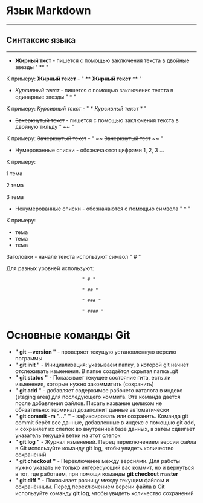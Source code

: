 # Язык Markdown
***
## Синтаксис языка 
***
* **Жирный ткст** - пишется с помощью заключения текста в двойные звезды " ** "

К примеру: **Жирный текст** - " ** **Жирный текст** ** "

* *Курсивный текст* - пишется с помощью заключения текста в одинарные звезды " * "

К примеру: *Курсивный текст* - " * *Курсивный текст* * "

* ~~Зачеркнутый текст~~ - пишется с помощью заключения текста в двойную тильду " ~~ "

К примеру: ~~Зачеркнутый текст~~ - " ~~ ~~Зачеркнутый тест~~ ~~ "

* Нумерованные списки - обозначаются цифрами 1, 2, 3 ...

К примеру: 

1 тема 

2 тема

3 тема

* Ненумерованные списки - обозначаются с помощью символа " * "

К примеру: 

* тема
* тема
* тема

Заголовки - начале текста используют символ " # "

Для разных уровней используют:

                                " # "

                                " ## "

                                " ### "

                                " #### "

# Основные команды Git

* **" git --version "** - проверяет текущую установленную версию пограммы
* **" git init "** - Инициализация: указываем папку, в которой git начнёт отслеживать изменения. В папке создаётся скрытая папка .git
* **" git status "** - Показывает текущее состояние гита, есть ли изменения, которые нужно закоммитить (сохранить)
* **" git add "** - добавляет содержимое рабочего каталога в индекс (staging area) для последующего коммита. Эта команда дается после добавления файлов. Писать название целиком не обязательно: терминал дозаполнит данные автоматически
* **" git commit -m "..." "** - зафиксировать или сохранить. Команда git commit берёт все данные, добавленные в индекс с помощью git add, и сохраняет их слепок во внутренней базе данных, а затем сдвигает указатель текущей ветки на этот слепок
* **" git log "** - Журнал изменений. Перед переключением версии файла в Git используйте команду git log, чтобы увидеть количество сохранений
* **" git checkout "** - Переключение между версиями.
Для работы нужно указать не только интересующий вас коммит, но и вернуться в тот, где работаем, при помощи команды
**git checkout master**
* **" git diff "** - Показывает разницу между текущим файлом
и сохранённым. Перед переключением версии файла в Git используйте команду **git log**, чтобы увидеть количество сохранений
